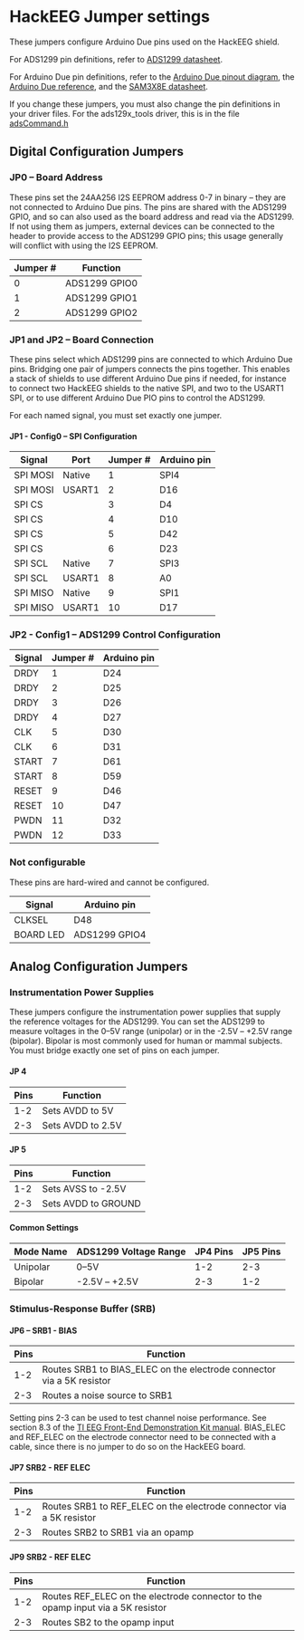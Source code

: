 # HackEEG Jumper settings

These jumpers configure Arduino Due pins used on the HackEEG shield.

For ADS1299 pin definitions, refer to [ADS1299 datasheet](http://www.ti.com/lit/ds/symlink/ads1299.pdf).

For Arduino Due pin definitions, refer to the [Arduino Due pinout diagram](https://raw.githubusercontent.com/adamfeuer/hackeeg-shield/master/docs/arduino_due_pinout.png), the [Arduino Due reference](https://www.arduino.cc/en/Main/ArduinoBoardDue), and the [SAM3X8E datasheet](http://www.atmel.com/Images/Atmel-11057-32-bit-Cortex-M3-Microcontroller-SAM3X-SAM3A_Datasheet.pdf).

If you change these jumpers, you must also change the pin definitions in your driver files. For the ads129x_tools driver, this is in the file [adsCommand.h](https://github.com/adamfeuer/ADS129x-tools/blob/master/ads129x_driver/adsCommand.h)

## Digital Configuration Jumpers


### JP0 – Board Address 

These pins set the 24AA256 I2S EEPROM address 0-7 in binary – they are not connected to Arduino Due pins. The pins are shared with the ADS1299 GPIO, and so can also used as the board address and read via the ADS1299. If not using them as jumpers, external devices can be connected to the header to provide access to the ADS1299 GPIO pins; this usage generally will conflict with using the I2S EEPROM.

| Jumper #	|Function				|
|------------	|------------------	|
| 0  	 		| ADS1299 GPIO0		|
| 1   			| ADS1299 GPIO1		|
| 2   			| ADS1299 GPIO2		|


### JP1 and JP2 – Board Connection

These pins select which ADS1299 pins are connected to which Arduino Due pins. Bridging one pair of jumpers connects the pins together. This enables a stack of shields to use different Arduino Due pins if needed, for instance to connect two HackEEG shields to the native SPI, and two to the USART1 SPI, or to use different Arduino Due PIO pins to control the ADS1299.

For each named signal, you must set exactly one jumper.
    
#### JP1 - Config0 – SPI Configuration


| Signal		|Port				|Jumper #	|Arduino pin |
|------------	|---------------	|--------	|----------- |
| SPI MOSI	|Native			| 1			| SPI4       |
| SPI MOSI	|USART1			| 2			| D16        |
| SPI CS		|					| 3			| D4         |
| SPI CS		|					| 4			| D10        |
| SPI CS		|					| 5			| D42        |
| SPI CS		|					| 6			| D23        |
| SPI SCL 	|Native			| 7			| SPI3       |
| SPI SCL 	|USART1			| 8			| A0         |
| SPI MISO 	|Native			| 9			| SPI1       |
| SPI MISO 	|USART1			| 10		| D17        |

      
### JP2 - Config1 – ADS1299 Control Configuration


| Signal		| Jumper #	|Arduino pin	|
|------------	|------------	|------------	|
| DRDY			| 1				| D24      	|
| DRDY			| 2				| D25      	|
| DRDY			| 3				| D26      	|
| DRDY			| 4				| D27      	|
| CLK			| 5				| D30      	|
| CLK			| 6				| D31      	|
| START		| 7				| D61      	|
| START		| 8				| D59      	|
| RESET		| 9				| D46      	|
| RESET		| 10			| D47      	|
| PWDN			| 11			| D32      	|
| PWDN			| 12			| D33      	|


### Not configurable

These pins are hard-wired and cannot be configured.

| Signal		|Arduino pin		|
|------------	|---------------	|
| CLKSEL		| D48				|
| BOARD LED	| ADS1299 GPIO4	|


## Analog Configuration Jumpers

### Instrumentation Power Supplies

These jumpers configure the instrumentation power supplies that supply the reference voltages for the ADS1299. You can set the ADS1299 to measure voltages in the 0–5V range (unipolar) or in the -2.5V – +2.5V range (bipolar). Bipolar is most commonly used for human or mammal subjects. You must bridge exactly one set of pins on each jumper.

#### JP 4

| Pins			| Function			|
|------------	|------------------	|
| 1-2			| Sets AVDD to 5V	|
| 2-3			| Sets AVDD to 2.5V	|
 
#### JP 5

| Pins			| Function				|
|------------	|----------------------	|
| 1-2			| Sets AVSS to -2.5V	|
| 2-3			| Sets AVDD to GROUND	|


#### Common Settings

| Mode Name	| ADS1299 Voltage Range		| JP4 Pins| JP5 Pins |
|------------	|-------------------------	|---------|--------- |
| Unipolar	| 0–5V							| 1-2     | 2-3      |
| Bipolar		| -2.5V – +2.5V				| 2-3     | 1-2      |


### Stimulus-Response Buffer (SRB)


#### JP6 – SRB1 - BIAS

| Pins			| Function			|
|------------	|------------------	|
| 1-2			| Routes SRB1 to BIAS_ELEC on the electrode connector via a 5K resistor |
| 2-3			| Routes a noise source to SRB1                                         |

Setting pins 2-3 can be used to test channel noise performance. See section 8.3 of the [TI EEG Front-End Demonstration Kit manual](http://www.ti.com/lit/ug/slau443b/slau443b.pdf). BIAS_ELEC and REF_ELEC on the electrode connector need to be connected with a cable, since there is no jumper to do so on the HackEEG board.


#### JP7 SRB2 - REF ELEC 

| Pins			| Function				                                                |
|------------	|--------------------------------------------------------------------- |
| 1-2			| Routes SRB1 to REF_ELEC on the electrode connector via a 5K resistor |
| 2-3			| Routes SRB2 to SRB1 via an opamp                                     |

#### JP9 SRB2 - REF ELEC 

| Pins			| Function				                                                           |
|------------	|-------------------------------------------------------------------------------- |
| 1-2			| Routes REF_ELEC on the electrode connector to the opamp input via a 5K resistor |
| 2-3			| Routes SB2 to the opamp input                                                   |


